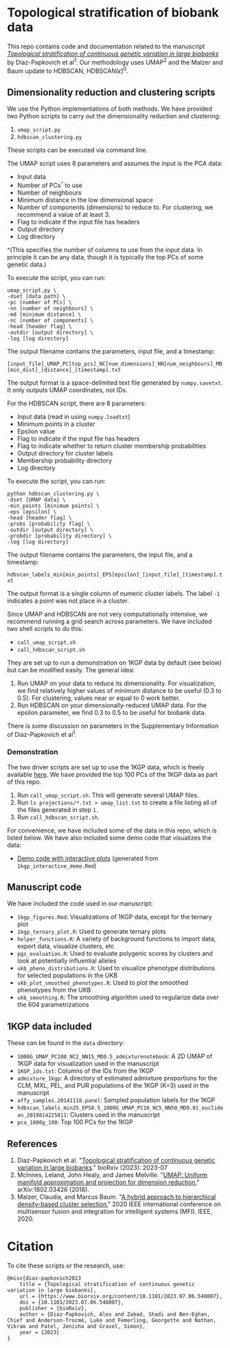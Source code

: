 # Topological stratification of biobank data

This repo contains code and documentation related to the manuscript *[Topological stratification of continuous genetic variation in large biobanks](https://www.biorxiv.org/content/10.1101/2023.07.06.548007v1)* by Diaz-Papkovich et al<sup>1</sup>. Our methodology uses UMAP<sup>2</sup> and the Malzer and Baum update to HDBSCAN, HDBSCAN($\hat{\epsilon}$)<sup>3</sup>. 

## Dimensionality reduction and clustering scripts

We use the Python implementations of both methods. We have provided two Python scripts to carry out the dimensionality reduction and clustering:
1. `umap_script.py`
2. `hdbscan_clustering.py`

These scripts can be executed via command line.

The UMAP script uses 8 parameters and assumes the input is the PCA data:
* Input data
* Number of PCs<sup>^</sup> to use
* Number of neighbours
* Minimum distance in the low dimensional space
* Number of components (dimensions) to reduce to. For clustering, we recommend a value of at least 3.
* Flag to indicate if the input file has headers
* Output directory
* Log directory

^(This specifies the number of columns to use from the input data. In principle it can be any data, though it is typically the top PCs of some genetic data.)

To execute the script, you can run:

```
umap_script.py \
-dset [data path] \
-pc [number of PCs] \
-nn [number of neighbours] \
-md [minimum distance] \
-nc [number of components] \
-head [header flag] \
-outdir [output directory] \
-log [log directory]
```

The output filename contains the parameters, input file, and a timestamp:

`[input_file]_UMAP_PC[top_pcs]_NC[num_dimensions]_NN[num_neighbours]_MD[min_dist]_[distance]_[timestamp].txt`

The output format is a space-delimited text file generated by `numpy.savetxt`. It only outputs UMAP coordinates, not IDs.

For the HDBSCAN script, there are 8 parameters:
* Input data (read in using `numpy.loadtxt`)
* Minimum points in a cluster
* Epsilon value
* Flag to indicate if the input file has headers
* Flag to indicate whether to return cluster membership probabilities
* Output directory for cluster labels
* Membership probability directory
* Log directory

To execute the script, you can run:

```
python hdbscan_clustering.py \
-dset [UMAP data] \
-min_points [minimum points] \
-eps [epsilon] \
-head [header flag] \
-probs [probability flag] \
-outdir [output directory] \
-probdir [probability directory] \
-log [log directory]
```

The output filename contains the parameters, the input file, and a timestamp:

`hdbscan_labels_min[min_points]_EPS[epsilon]_[input_file]_[timestamp].txt`

The output format is a single column of numeric cluster labels. The label `-1` indicates a point was not place in a cluster.

Since UMAP and HDBSCAN are not very computationally intensive, we recommend running a grid search across parameters. We have included two shell scripts to do this:
* `call_umap_script.sh`
* `call_hdbscan_script.sh`

They are set up to run a demonstration on 1KGP data by default (see below) but can be modified easily.
The general idea:
1. Run UMAP on your data to reduce its dimensionality. For visualization, we find relatively higher values of minimum distance to be useful (0.3 to 0.5). For clustering, values near or equal to 0 work better.
2. Run HDBSCAN on your dimensionally-reduced UMAP data. For the epsilon parameter, we find 0.3 to 0.5 to be useful for biobank data.

There is some discussion on parameters in the Supplementary Information of Diaz-Papkovich et al<sup>1</sup>. 

### Demonstration
The two driver scripts are set up to use the 1KGP data, which is freely available [here](http://ftp.1000genomes.ebi.ac.uk/vol1/ftp/release/20130502/supporting/hd_genotype_chip). We have provided the top 100 PCs of the 1KGP data as part of this repo. 

1. Run `call_umap_script.sh`. This will generate several UMAP files.
2. Run `ls projections/*.txt > umap_list.txt` to create a file listing all of the files generated in step `1.`
3. Run `call_hdbscan_script.sh`.

For convenience, we have included some of the data in this repo, which is listed below. We have also included some demo code that visualizes the data:
* [Demo code with interactive plots](https://diazale.github.io/topstrat/1kgp_interactive_demo.html) (generated from `1kgp_interactive_demo.Rmd`) 

## Manuscript code
We have included the code used in our manuscript:
* `1kgp_figures.Rmd`: Visualizations of 1KGP data, except for the ternary plot
* `1kgp_ternary_plot.R`: Used to generate ternary plots
* `helper_functions.R`: A variety of background functions to import data, export data, visualize clusters, etc
* `pgs_evaluation.R`: Used to evaluate polygenic scores by clusters and look at potentially influential alleles
* `ukb_pheno_distributions.R`: Used to visualize phenotype distributions for selected populations in the UKB
* `ukb_plot_smoothed_phenotypes.R`: Used to plot the smoothed phenotypes from the UKB
* `ukb_smoothing.R`: The smoothing algorithm used to regularize data over the 604 parametrizations

## 1KGP data included

These can be found in the `data` directory:

* `1000G_UMAP_PC100_NC2_NN15_MD0.5_admixturenotebook`: A 2D UMAP of 1KGP data for visualization used in the manuscript
* `1KGP_ids.txt`: Columns of the IDs from the 1KGP
* `admixture_1kgp`: A directory of estimated admixture proportions for the CLM, MXL, PEL, and PUR populations of the 1KGP (K=3) used in the manuscript
* `affy_samples.20141118.panel`: Sampled population labels for the 1KGP
* `hdbscan_labels_min25_EPS0.5_1000G_UMAP_PC16_NC5_NN50_MD0.01_euclidean_2019814225811`: Clusters used in the manuscript
* `pca_1000g_100`: Top 100 PCs for the 1KGP 

## References

1. Diaz-Papkovich et al. "[Topological stratification of continuous genetic variation in large biobanks](https://www.biorxiv.org/content/10.1101/2023.07.06.548007v1)." bioRxiv (2023): 2023-07
2. McInnes, Leland, John Healy, and James Melville. "[UMAP: Uniform manifold approximation and projection for dimension reduction.](https://arxiv.org/abs/1802.03426)" arXiv:1802.03426 (2018).
3. Malzer, Claudia, and Marcus Baum. "[A hybrid approach to hierarchical density-based cluster selection.](https://ieeexplore.ieee.org/abstract/document/9235263)" 2020 IEEE international conference on multisensor fusion and integration for intelligent systems (MFI). IEEE, 2020.

# Citation

To cite these scripts or the research, use:

```
@misc{diaz-papkovich2023
	title = {Topological stratification of continuous genetic variation in large biobanks},
	url = {https://www.biorxiv.org/content/10.1101/2023.07.06.548007},
	doi = {10.1101/2023.07.06.548007},
	publisher = {bioRxiv},
	author = {Diaz-Papkovich, Alex and Zabad, Shadi and Ben-Eghan, Chief and Anderson-Trocmé, Luke and Femerling, Georgette and Nathan, Vikram and Patel, Jenisha and Gravel, Simon},
	year = {2023}
}
```